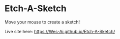 # Etch-A-Sketch

Move your mouse to create a sketch!

Live site here: https://Wes-Ai.github.io/Etch-A-Sketch/
